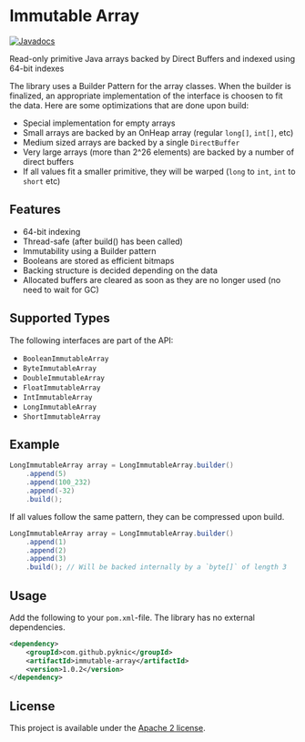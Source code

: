 # Immutable Array
[![Javadocs](http://javadoc.io/badge/com.github.pyknic/immutable-array.svg)](http://javadoc.io/doc/com.github.pyknic/immutable-array)

Read-only primitive Java arrays backed by Direct Buffers and indexed using 64-bit indexes

The library uses a Builder Pattern for the array classes. When the builder is finalized, an appropriate implementation of the interface is choosen to fit the data. Here are some optimizations that are done upon build:

* Special implementation for empty arrays
* Small arrays are backed by an OnHeap array (regular `long[]`, `int[]`, etc)
* Medium sized arrays are backed by a single `DirectBuffer`
* Very large arrays (more than 2^26 elements) are backed by a number of direct buffers
* If all values fit a smaller primitive, they will be warped (`long` to `int`, `int` to `short` etc)

## Features
* 64-bit indexing
* Thread-safe (after build() has been called)
* Immutability using a Builder pattern
* Booleans are stored as efficient bitmaps
* Backing structure is decided depending on the data
* Allocated buffers are cleared as soon as they are no longer used (no need to wait for GC)

## Supported Types
The following interfaces are part of the API:
* `BooleanImmutableArray`
* `ByteImmutableArray`
* `DoubleImmutableArray`
* `FloatImmutableArray`
* `IntImmutableArray`
* `LongImmutableArray`
* `ShortImmutableArray`

## Example
```java
LongImmutableArray array = LongImmutableArray.builder()
    .append(5)
    .append(100_232)
    .append(-32)
    .build();
```

If all values follow the same pattern, they can be compressed upon build.
```java
LongImmutableArray array = LongImmutableArray.builder()
    .append(1)
    .append(2)
    .append(3)
    .build(); // Will be backed internally by a `byte[]` of length 3
```

## Usage
Add the following to your `pom.xml`-file. The library has no external dependencies.
```xml
<dependency>
    <groupId>com.github.pyknic</groupId>
    <artifactId>immutable-array</artifactId>
    <version>1.0.2</version>
</dependency>
```

## License
This project is available under the [Apache 2 license](http://www.apache.org/licenses/LICENSE-2.0). 
